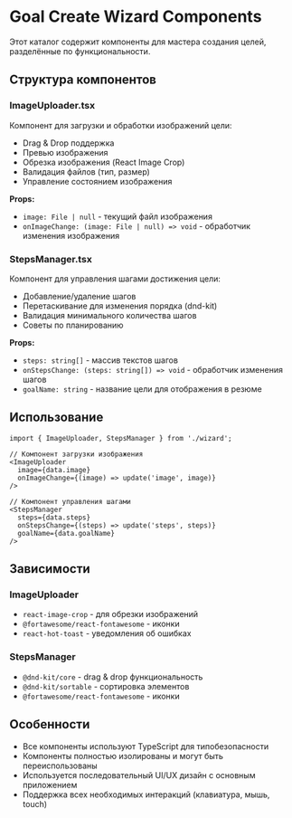 # Goal Create Wizard Components

Этот каталог содержит компоненты для мастера создания целей, разделённые по функциональности.

## Структура компонентов

### ImageUploader.tsx

Компонент для загрузки и обработки изображений цели:

- Drag & Drop поддержка
- Превью изображения
- Обрезка изображения (React Image Crop)
- Валидация файлов (тип, размер)
- Управление состоянием изображения

**Props:**

- `image: File | null` - текущий файл изображения
- `onImageChange: (image: File | null) => void` - обработчик изменения изображения

### StepsManager.tsx

Компонент для управления шагами достижения цели:

- Добавление/удаление шагов
- Перетаскивание для изменения порядка (dnd-kit)
- Валидация минимального количества шагов
- Советы по планированию

**Props:**

- `steps: string[]` - массив текстов шагов
- `onStepsChange: (steps: string[]) => void` - обработчик изменения шагов
- `goalName: string` - название цели для отображения в резюме

## Использование

```tsx
import { ImageUploader, StepsManager } from './wizard';

// Компонент загрузки изображения
<ImageUploader
  image={data.image}
  onImageChange={(image) => update('image', image)}
/>

// Компонент управления шагами
<StepsManager
  steps={data.steps}
  onStepsChange={(steps) => update('steps', steps)}
  goalName={data.goalName}
/>
```

## Зависимости

### ImageUploader

- `react-image-crop` - для обрезки изображений
- `@fortawesome/react-fontawesome` - иконки
- `react-hot-toast` - уведомления об ошибках

### StepsManager

- `@dnd-kit/core` - drag & drop функциональность
- `@dnd-kit/sortable` - сортировка элементов
- `@fortawesome/react-fontawesome` - иконки

## Особенности

- Все компоненты используют TypeScript для типобезопасности
- Компоненты полностью изолированы и могут быть переиспользованы
- Используется последовательный UI/UX дизайн с основным приложением
- Поддержка всех необходимых интеракций (клавиатура, мышь, touch)
